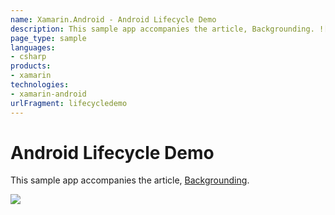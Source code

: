 ```yaml
---
name: Xamarin.Android - Android Lifecycle Demo
description: This sample app accompanies the article, Backgrounding. ![](Screenshots/example-screenshot.png)
page_type: sample
languages:
- csharp
products:
- xamarin
technologies:
- xamarin-android
urlFragment: lifecycledemo
---
```

# Android Lifecycle Demo

This sample app accompanies the article, 
[Backgrounding](http://developer.xamarin.com/guides/android/application_fundamentals/backgrounding/).


[ ![](Screenshots/example-screenshot-sml.png)](Screenshots/example-screenshot.png)
